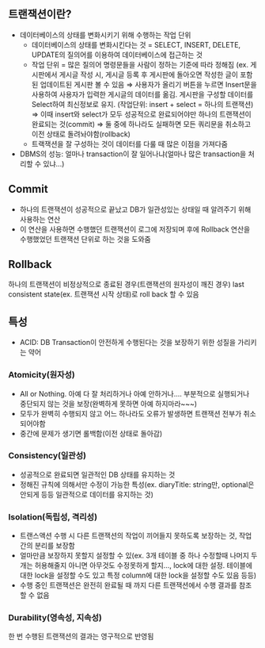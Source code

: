 ## 트랜잭션이란?

- 데이터베이스의 상태를 변화시키기 위해 수행하는 작업 단위
    - 데이터베이스의 상태를 변화시킨다는 것
    = SELECT, INSERT, DELETE, UPDATE의 질의어를 이용하여 데이터베이스에 접근하는 것
    - 작업 단위
    = 많은 질의어 명령문들을 사람이 정하는 기준에 따라 정해짐
    (ex. 게시판에서 게시글 작성 시, 게시글 등록 후 게시판에 돌아오면 작성한 글이 포함된 업데이트된 게시판 볼 수 있음
    ⇒  사용자가 올리기 버튼을 누르면 Insert문을 사용하여 사용자가 입력한 게시글의 데이터를 옮김. 게시판을 구성할 데이터를 Select하여 최신정보로 유지. (작업단위: insert + select = 하나의 트랜잭션)
    ⇒ 이때 insert와 select가 모두 성공적으로 완료되어야만 하나의 트랜잭션이 완료되는 것(commit)
    ⇒ 둘 중에 하나라도 실패하면 모든 쿼리문을 취소하고 이전 상태로 돌려놔야함(rollback)
    - 트랙잭션을 잘 구성하는 것이 데이터를 다룰 때 많은 이점을 가져다줌
- DBMS의 성능: 얼마나 transaction이 잘 일어나냐(얼마나 많은 transaction을 처리할 수 있냐...)

## Commit

- 하나의 트랜잭션이 성공적으로 끝났고 DB가 일관성있는 상태일 때 알려주기 위해 사용하는 연산
- 이 연산을 사용하면 수행했던 트랜잭션이 로그에 저장되며 후에 Rollback 연산을 수행했었던 트랜잭션 단위로 하는 것을 도와줌

## Rollback

하나의 트랜잭션이 비정상적으로 종료된 경우(트랜잭션의 원자성이 깨진 경우) last consistent state(ex. 트랜잭션 시작 상태)로 roll back 할 수 있음

## 특성

- ACID: DB Transaction이 안전하게 수행된다는 것을 보장하기 위한 성질을 가리키는 약어

### Atomicity(원자성)

- All or Nothing. 아예 다 잘 처리하거나 아예 안하거나.... 부분적으로 실행되거나 중단되지 않는 것을 보장(완벽하게 못하면 아예 하지마라~~~)
- 모두가 완벽히 수행되지 않고 어느 하나라도 오류가 발생하면 트랜잭션 전부가 취소되어야함
- 중간에 문제가 생기면 롤백함(이전 상태로 돌아감)

### Consistency(일관성)

- 성공적으로 완료되면 일관적인 DB 상태를 유지하는 것
- 정해진 규칙에 의해서만 수정이 가능한 특성(ex. diaryTitle:  string만, optional은 안되게 등등 일관적으로 데이터를 유지하는 것)

### Isolation(독립성, 격리성)

- 트랜스액션 수행 시 다른 트랜잭션의 작업이 끼어들지 못하도록 보장하는 것, 작업간의 분리를 보장함
- 얼마만큼 보장하지 못할지 설정할 수 있(ex. 3개 테이블 중 하나 수정할때 나머지 두개는 허용해줄지 아니면 아무것도 수정못하게 할지..., lock에 대한 설정. 테이블에 대한 lock을 설정할 수도 있고 특정 column에 대한 lock을 설정할 수도 있음 등등)
- 수행 중인 트랜잭션은 완전히 완료될 때 까지 다른 트랜잭션에서 수행 결과를 참조할 수 없음

### Durability(영속성, 지속성)

한 번 수행된 트랜잭션의 결과는 영구적으로 반영됨